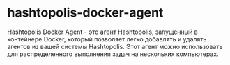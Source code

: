 # hashtopolis-docker-agent
Hashtopolis Docker Agent - это агент Hashtopolis, запущенный в контейнере Docker, который позволяет легко добавлять и удалять агентов из вашей системы Hashtopolis. Этот агент можно использовать для распределенного выполнения задач на нескольких компьютерах.
